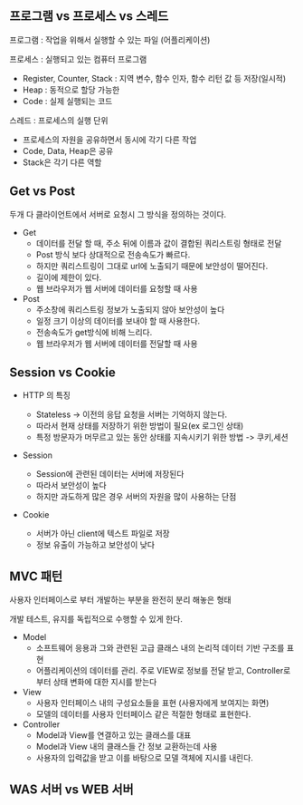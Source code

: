 ## 프로그램 vs 프로세스 vs 스레드

프로그램 : 작업을 위해서 실행할 수 있는 파일 (어플리케이션)

프로세스 : 실행되고 있는 컴퓨터 프로그램

- Register, Counter, Stack : 지역 변수, 함수 인자, 함수 리턴 값 등 저장(일시적)
- Heap : 동적으로 할당 가능한 
- Code : 실제 실행되는 코드

스레드 : 프로세스의 실행 단위

- 프로세스의 자원을 공유하면서 동시에 각기 다른 작업
- Code, Data, Heap은 공유
- Stack은 각기 다른 역할

## Get vs Post

두개 다 클라이언트에서 서버로 요청시 그 방식을 정의하는 것이다.	

- Get
  - 데이터를 전달 할 때, 주소 뒤에 이름과 값이 결합된 쿼리스트링 형태로 전달
  - Post 방식 보다 상대적으로 전송속도가 빠르다.
  - 하지만 쿼리스트링이 그대로 url에 노출되기 때문에 보안성이 떨어진다.
  - 길이에 제한이 있다.
  - 웹 브라우저가 웹 서버에 데이터를 요청할 때 사용
- Post
  - 주소창에 쿼리스트링 정보가 노출되지 않아 보안성이 높다
  - 일정 크기 이상의 데이터를 보내야 할 때 사용한다.
  - 전송속도가 get방식에 비해 느리다.
  - 웹 브라우저가 웹 서버에 데이터를 전달할 때 사용

## Session vs Cookie

- HTTP 의 특징 
  - Stateless -> 이전의 응답 요청을 서버는 기억하지 않는다.
  - 따라서 현재 상태를 저장하기 위한 방법이 필요(ex 로그인 상태)
  - 특정 방문자가 머무르고 있는 동안 상태를 지속시키기 위한 방법 -> 쿠키,세션

- Session
  - Session에 관련된 데이터는 서버에 저장된다
  - 따라서 보안성이 높다
  - 하지만 과도하게 많은 경우 서버의 자원을 많이 사용하는 단점
- Cookie
  - 서버가 아닌 client에 텍스트 파일로 저장
  - 정보 유출이 가능하고 보안성이 낮다

## MVC 패턴

사용자 인터페이스로 부터 개발하는 부분을 완전히 분리 해놓은 형태

개발 테스트, 유지를 독립적으로 수행할 수 있게 한다.

- Model 
  - 소프트웨어 응용과 그와 관련된 고급 클래스 내의 논리적 데이터 기반 구조를 표현
  - 어플리케이션의 데이터를 관리. 주로 VIEW로 정보를 전달 받고, Controller로 부터 상태 변화에 대한 지시를 받는다
- View 
  - 사용자 인터페이스 내의 구성요소들을 표현 (사용자에게 보여지는 화면)
  - 모델의 데이터를 사용자 인터페이스 같은 적절한 형태로 표현한다.
- Controller 
  - Model과 View를 연결하고 있는 클래스를 대표 
  - Model과 View 내의 클래스들 간 정보 교환하는데 사용
  - 사용자의 입력값을 받고 이를 바탕으로 모델 객체에 지시를 내린다.

## WAS 서버 vs WEB 서버

